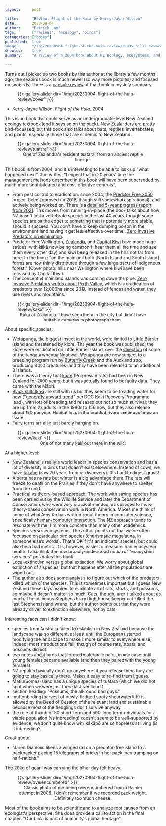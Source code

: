 ```yaml
---
layout:     post

title:      "Review: Flight of the Huia by Kerry-Jayne Wilson"
date:       2023-09-04
author:     "Patrick Lam"
tags:       ["reviews", "ecology", "birds"]
categories: ["books"]
published:  true
image:      "/img/20230904-flight-of-the-huia-review/09335_hills_towards_makara_and_turbines.webp"
showtoc:    true
summary:    "A review of a 2004 book about NZ ecology, ecosystems, and species endemic to NZ."

---
```


<style>
.post-heading h1  { color: yellow; text-shadow: 2px 2px 2px grey; }
.meta { color: yellow; }
</style>

Turns out I picked up two books by this author at the library a few
months ago; the seabirds book is much newer (so way more pictures) and
focused on seabirds. There is a [capsule review](/post/20230802-july#books) of that book in my July summary.

<figure>
{{< gallery-slider dir="/img/20230904-flight-of-the-huia-review/cover" >}}
</figure>

* Kerry-Jayne Wilson. _Flight of the Huia_. 2004.

This is an book that could serve as an undergraduate-level New Zealand
ecology textbook (and it says so on the back). New Zealanders are
pretty bird-focussed, but this book also talks about bats, reptiles,
invertebrates, and plants, especially those that are endemic to New
Zealand.

<figure>
{{< gallery-slider dir="/img/20230904-flight-of-the-huia-review/tuatara" >}}
<figcaption style="text-align:center">One of Zealandia's resident tuatara, from an ancient reptile lineage.</figcaption>
</figure>

This book is from 2004, and it's interesting to be able to look up "what happened next". She writes: "I expect that in 20 years' time the management methods described in this book will have been superseded by much more sophisticated and cost-effective controls".
* From pest control to eradication: since 2004, the [Predator Free 2050](https://pf2050.co.nz/) project been approved (in 2016, though still somewhat aspirational), and actively being worked on. There is a [detailed 5-year progress report from 2021](https://www.doc.govt.nz/globalassets/documents/conservation/threats-and-impacts/pf2050/pf2050-5-year-progress-report.pdf). This moves from running-in-place (the book talks about how NZ hasn't lost a vertebrate species in the last 40 years, though some species are on the edge) to something that is potentially more stable, should it succeed. You don't have to keep dumping poison in the environment (and having it get less effective over time). [Zero Invasive Predators on elimination](https://storymaps.arcgis.com/stories/3c7a183e87d24d80b38a5b708dc42116).
* Predator Free Wellington, [Zealandia](https://visitzealandia.com/), and [Capital Kiwi](https://www.capitalkiwi.co.nz/) have made huge strides, with kākā now being common (I hear them all the time and see them every other day) and kiwi being released in the hills not far from here. In the book: "on the mainland both [North Island and South Island] forms are now thinly distributed through a few large tracts of indigenous forest." (Cover photo: hills near Wellington where kiwi have been released by Capital Kiwi).
* The concept of mainland islands was coming down the pipe. [Zero Invasive Predators writes about Perth Valley](https://storymaps.arcgis.com/stories/3c7a183e87d24d80b38a5b708dc42116), which is a eradication of predators over 12,000ha since 2019. Instead of fences and water, they use rivers and mountains.

<figure>
{{< gallery-slider dir="/img/20230904-flight-of-the-huia-review/kaka" >}}
<figcaption style="text-align:center">Kākā at Zealandia. I have seen them in the city but didn't have suitable cameras to photograph them.</figcaption>
</figure>

About specific species:
* [Wetapunga](https://www.aucklandzoo.co.nz/animals/weta-punga), the biggest insect in the world, were limited to Little Barrier Island and threatened by
kiore. The year the book was published, the kiore were eradicated on Little Barrier Island,
over the [objection](https://natlib.govt.nz/records/20425010) of some of the tangata whenua Ngatiwai. Wetapunga
are now subject to a breeding program run by [Butterfly Creek](https://www.butterflycreek.co.nz/conservation) and the Auckland zoo, producing 4000 creatures, and they have been [released](https://www.nzherald.co.nz/nz/unprecedented-weta-breeding-success/FWL76G62GV2THT2TGMRTB33HHM/) to an additional 3 islands.
* There was a theory that [kiore](https://teara.govt.nz/en/kiore-pacific-rats) (Polynesian rats) had been in New Zealand for 2000 years, but it was actually found to be faulty data. They came with the Māori.
* [Black stilts/kakī](https://www.doc.govt.nz/nature/native-animals/birds/birds-a-z/black-stilt-kaki/) are still with us but they seem to be treading water for now ("[generally upward trend](https://www.stuff.co.nz/timaru-herald/132740689/kakblack-stilt-adapting-to-life-in-mackenzie-basin)" per DOC Kakī Recovery Programme lead), with lots of breeding and releases but not so much survival; they are up from 23 adults in the 1980s to 156 now, but they also release about 150 per year. Habitat loss in the braided rivers continues to be an issue.
* [Fairy terns](https://www.doc.govt.nz/nature/native-animals/birds/birds-a-z/nz-fairy-tern-tara-iti/) are also just barely hanging on.

<figure>
{{< gallery-slider dir="/img/20230904-flight-of-the-huia-review/kaki" >}}
<figcaption style="text-align:center">One of not many kakī out there in the wild.</figcaption>
</figure>


At a higher level:
* New Zealand is really a world leader in species conservation and has a lot of diversity in birds that doesn't exist elsewhere. Instead of cows, we have [takahē](https://www.doc.govt.nz/nature/native-animals/birds/birds-a-z/takahe/) (now 70 years from re-discovery). It's hard to digest grass!
* Alberta has no rats but winter is a big advantage there. The rats will freeze to death on the Prairies if they don't have anywhere to shelter from the cold.
* Practical vs theory-based approach. The work with saving species has been carried out by the Wildlife Service and later the Department of Conservation, who were very practical-minded, as opposed to more theory-based conservation work in North America. Makes me think of some of what Amy Ko has written about theory in computer science, specifically [human-computer interaction](https://faculty.washington.edu/ajko/books/user-interface-software-and-technology/theory). The NZ approach tends to resonate with me; I'm more concrete than many other academics.
* Species versus ecosystems. The author points out that we've often focussed on particular bird species (charismatic megafauna, in someone else's words). That's OK if it's an indicator species, but could also be a bad metric. It is, however, easier to measure than ecosystem health. I also think the now broadly-understood notion of "ecosystem services" postdates this book.
* Local extinction versus global extinction. We worry about global extinction of a species, but that happens after all the populations are wiped out.
* The author also does some analysis to figure out which of the predators killed which of the species. This is sometimes important but I guess New Zealand these days aspires to eliminate all of rats, stoats, and possums, so maybe it doesn't matter so much. Cats, though, aren't talked about as much. The infamous Stephens Island lighthouse keeper cat killed the last Stephens Island wrens, but the author points out that they were already driven to extinction elsewhere, not by cats.

Interesting facts that I didn't know:
* species from Australia failed to establish in New Zealand because the landscape was so different, at least until the Europeans started modifying the landscape to make it more similar to everywhere else; indeed, most introductions fail, though of course rats, stoats, and possums did not.
* two notes about birds that formed male/male pairs, in one case until young females became available (and then they paired with the young females).
* NZ reptiles basically don't go anywhere: if you release them they are going to stay basically there. Makes it easy to re-find them I guess.
* Matiu/Somes Island has a unique species of tuatara (which we did not spot when we were just there last weekend.)
* section heading: "Possums, the all-round bad guys."
* muttonbirding (harvest of newly-fledged sooty shearwater/tītī) is allowed by the Deed of Cession of the relevant land and sustainable because most of the fledglings don't survive anyway.
* the rule of thumb of 50 short-term and 500-long term individuals for a viable population (vs inbreeding) doesn't seem to be well-supported by evidence; we don't quite know why kākāpō are so hopeless at living (is it inbreeding?)

Great quote:
* "Jared Diamond likens a winged rail on a predator-free island to a backpacker placing 15 kilograms of bricks in her pack then tramping on half-rations."

The 20kg of gear I was carrying the other day felt heavy.

<figure>
{{< gallery-slider dir="/img/20230904-flight-of-the-huia-review/overencumbered" >}}
<figcaption style="text-align:center">Classic photo of me being overencumbered from a Rainier attempt in 2008. I don't remember if we recorded pack weight. Definitely too much cheese.</figcaption>
</figure>


Most of the book aims to be scientific and to analyze root causes from an ecologist's perspective. She does provide
a call to action in the final chapter. "Our biota is part of humanity's global heritage".

